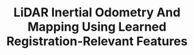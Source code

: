 ---
title: "LiDAR Inertial Odometry And Mapping Using Learned Registration-Relevant Features"
authors: ""
venue: ""
year: "2024"
status: "in review"
arxiv: "https://arxiv.org/abs/2410.02961"
official_link: ""
doi: ""
volume: ""
number: ""
pages: ""
publisher: ""
month: "12"
address: ""
type: "conference"
school: ""
awards: ""
notes: ""
include_on_website: true
image: "dong24_dfliom.png"
links_to_code: "https://github.com/neu-autonomy/FeatureLIOM"
links_to_video: ""
collection: publications
permalink: /publication/2024-12-Dong25_ICRA.html
---